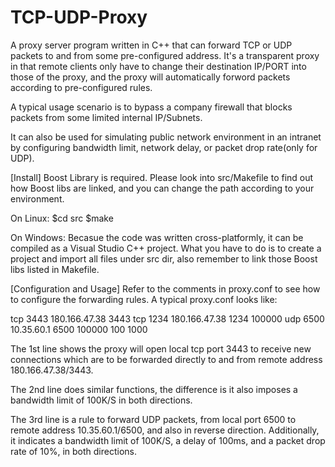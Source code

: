 # TCP-UDP-Proxy
A proxy server program written in C++ that can forward TCP or UDP packets to and from some pre-configured address. It's a transparent proxy in that remote clients only have to change their destination IP/PORT into those of the proxy, and the proxy will automatically forword packets according to pre-configured rules.

A typical usage scenario is to bypass a company firewall that blocks packets from some limited internal IP/Subnets.

It can also be used for simulating public network environment in an intranet by configuring bandwidth limit, network delay, or packet drop rate(only for UDP).

[Install]
Boost Library is required. Please look into src/Makefile to find out how Boost libs are linked, and you can change the path according to your environment.

On Linux:
$cd src
$make

On Windows:
Becasue the code was written cross-platformly, it can be compiled as a Visual Studio C++ project. What you have to do is to create a project and import all files under src dir, also remember to link those Boost libs listed in Makefile.

[Configuration and Usage]
Refer to the comments in proxy.conf to see how to configure the forwarding rules.
A typical proxy.conf looks like:

tcp 3443 180.166.47.38 3443 
tcp 1234 180.166.47.38 1234 100000
udp 6500 10.35.60.1 6500 100000 100 1000

The 1st line shows the proxy will open local tcp port 3443 to receive new connections which are to be forwarded directly to  and from remote address 180.166.47.38/3443.

The 2nd line does similar functions, the difference is it also imposes a bandwidth limit of 100K/S in both directions.

The 3rd line is a rule to forward UDP packets, from local port 6500 to remote address 10.35.60.1/6500, and also in reverse direction. Additionally, it indicates a bandwidth limit of 100K/S, a delay of 100ms, and a packet drop rate of 10%, in both directions.


